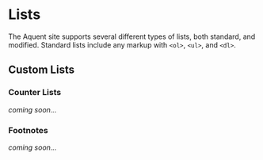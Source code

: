 # Lists

The Aquent site supports several different types of lists, both standard, and modified. Standard lists include any markup with `<ol>`, `<ul>`, and `<dl>`.

## Custom Lists

### Counter Lists

_coming soon..._

### Footnotes

_coming soon..._
